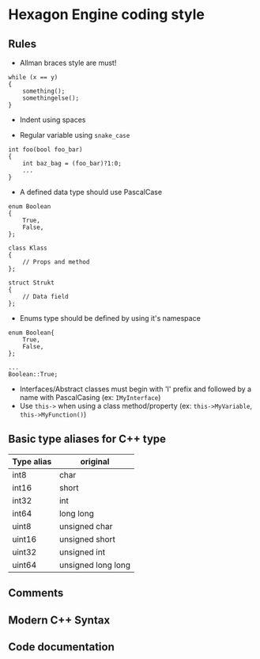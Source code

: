 # Hexagon Engine coding style

## Rules

- Allman braces style are must!

```
while (x == y)
{
    something();
    somethingelse();
}
```

- Indent using spaces

- Regular variable using `snake_case`

```
int foo(bool foo_bar)
{
    int baz_bag = (foo_bar)?1:0;
    ...
}
```

- A defined data type should use PascalCase

```
enum Boolean
{
    True,
    False,
};

class Klass
{
    // Props and method
};

struct Strukt
{
    // Data field
};
```

- Enums type should be defined by using it's namespace

```
enum Boolean{
    True,
    False,
};

...
Boolean::True;
```

- Interfaces/Abstract classes must begin with 'I' prefix and followed by a name with PascalCasing (ex: `IMyInterface`)
- Use `this->` when using a class method/property (ex: `this->MyVariable`, `this->MyFunction()`)

## Basic type aliases for C++ type

| Type alias | original           |
| ---------- | ------------------ |
| int8       | char               |
| int16      | short              |
| int32      | int                |
| int64      | long long          |
| uint8      | unsigned char      |
| uint16     | unsigned short     |
| uint32     | unsigned int       |
| uint64     | unsigned long long |

## Comments

## Modern C++ Syntax

## Code documentation
